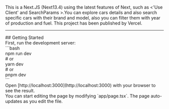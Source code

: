 This is a Next.JS (Next13.4) using the latest features of Next, such as <'Use Client' and SearchParams >.You can explore cars details and also search specific cars with their brand and model, also you can filter them with year of production and fuel. This project has been published by Vercel.
<br/>
<hr/>
## Getting Started
<br/>
First, run the development server:
<br/>
```bash<br/>
npm run dev<br/>
# or<br/>
yarn dev<br/>
# or<br/>
pnpm dev<br/>
```
<br/>
Open [http://localhost:3000](http://localhost:3000) with your browser to see the result.
<br/>
You can start editing the page by modifying `app/page.tsx`. The page auto-updates as you edit the file.
 
 
